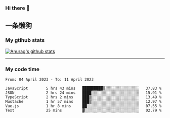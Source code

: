 ### Hi there 👋

## 一条懒狗
<!--
**kiss-me-quickly/kiss-me-quickly** is a ✨ _special_ ✨ repository because its `README.md` (this file) appears on your GitHub profile.

Here are some ideas to get you started:

- 🔭 I’m currently working on ...
- 🌱 I’m currently learning ...
- 👯 I’m looking to collaborate on ...
- 🤔 I’m looking for help with ...
- 💬 Ask me about ...
- 📫 How to reach me: ...
- 😄 Pronouns: ...
- ⚡ Fun fact: ...
-->


### My gtihub stats

[![Anurag's github stats](https://github-readme-stats.vercel.app/api?username=kiss-me-quickly)](https://github.com/anuraghazra/github-readme-stats)

***

### My code time

<!--START_SECTION:waka-->

```text
From: 04 April 2023 - To: 11 April 2023

JavaScript        5 hrs 43 mins   █████████▒░░░░░░░░░░░░░░░   37.83 %
JSON              2 hrs 24 mins   ████░░░░░░░░░░░░░░░░░░░░░   15.91 %
TypeScript        2 hrs 2 mins    ███▒░░░░░░░░░░░░░░░░░░░░░   13.49 %
Mustache          1 hr 57 mins    ███▒░░░░░░░░░░░░░░░░░░░░░   12.97 %
Vue.js            1 hr 8 mins     ██░░░░░░░░░░░░░░░░░░░░░░░   07.55 %
Text              25 mins         ▓░░░░░░░░░░░░░░░░░░░░░░░░   02.79 %
```

<!--END_SECTION:waka-->
